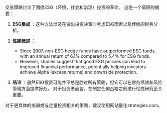 交易策略讨论了围绕ESG（环境，社会和治理）投资的革命。 这是一个简明的摘要：

1. **ESG集成** ：这种方法涉及在做出投资决策时考虑ESG因素以及传统的财务分析。

2. **性能概述** ：
   - Since 2007, non-ESG hedge funds have outperformed ESG funds, with an annual return of 6.1% compared to 5.4% for ESG funds.
   - However, studies suggest that good ESG policies can lead to improved financial performance, potentially helping investors achieve Alpha (excess returns) and downside protection.

3. **结论** ：虽然ESG投资可能并不总是胜过所有策略，但它可以在财务绩效和风险管理方面提供好处。 对于投资者而言，在制定任何战略之前进行彻底研究至关重要。

对于更具体的培训或与定量投资相关的策略，建议使用网站量化strategies.com。